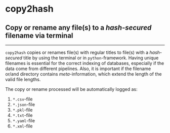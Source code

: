 # copy2hash

## Copy or rename any file(s) to a *hash-secured* filename via terminal
---

`copy2hash` copies or renames file(s) with regular titles to file(s) with a *hash-secured* title by using the terminal or in `python`-framework. Having unique filenames is essential for the correct indexing of databases, especially if the data come from different pipelines. Also, it is important if the filename or/and directory contains *meta*-information, which extend the length of the valid file lengths. 




The copy or rename processed will be automatically logged as: 
 1. `*.csv`-file
 2. `*.json`-file
 3. `*.pkl`-file
 4. `*.txt`-file
 5. `*.yaml`-file
 6. `*.xml`-file
